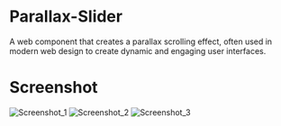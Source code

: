 # Parallax-Slider
A web component that creates a parallax scrolling effect, often used in modern web design to create dynamic and engaging user interfaces.
# Screenshot
![Screenshot_1](https://github.com/Bxugur/Parallax-Slider/assets/103511917/5be1483e-3051-46ef-a0bb-6c3feff1598b)
![Screenshot_2](https://github.com/Bxugur/Parallax-Slider/assets/103511917/639c2688-9a91-4f1c-9745-b5019c0e75f7)
![Screenshot_3](https://github.com/Bxugur/Parallax-Slider/assets/103511917/269370b5-f826-481f-be38-1f77611dab6c)
